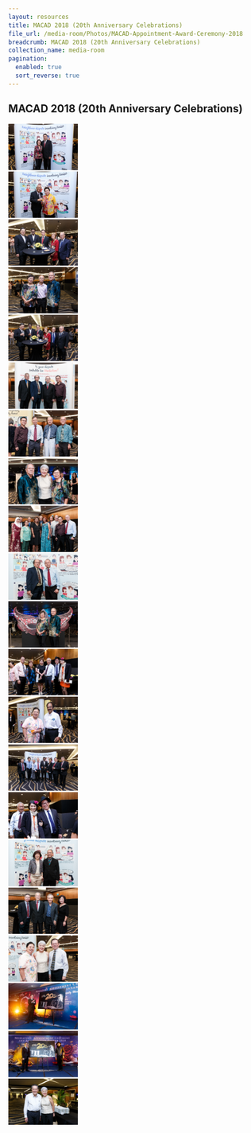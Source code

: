 ```yaml
---
layout: resources
title: MACAD 2018 (20th Anniversary Celebrations)
file_url: /media-room/Photos/MACAD-Appointment-Award-Ceremony-2018
breadcrumb: MACAD 2018 (20th Anniversary Celebrations)
collection_name: media-room
pagination:
  enabled: true
  sort_reverse: true
---
```


MACAD 2018 (20th Anniversary Celebrations)
---


<div class="row">
  <div class="col is-4"><img src="/images/cq5dam.thumbnail.140.100(20).png"></div>
  <div class="col is-4"><img src="/images/cq5dam.thumbnail.140.100(21).png"></div>
  <div class="col is-4"><img src="/images/cq5dam.thumbnail.140.100(22).png"></div>
</div>
<div class="row">
  <div class="col is-4"><img src="/images/cq5dam.thumbnail.140.100(23).png"></div>
  <div class="col is-4"><img src="/images/cq5dam.thumbnail.140.100(24).png"></div>
  <div class="col is-4"><img src="/images/cq5dam.thumbnail.140.100(25).png"></div>
</div>
<div class="row">
  <div class="col is-4"><img src="/images/cq5dam.thumbnail.140.100(26).png"></div>
  <div class="col is-4"><img src="/images/cq5dam.thumbnail.140.100(27).png"></div>
  <div class="col is-4"><img src="/images/cq5dam.thumbnail.140.100(28).png"></div>
</div>
<div class="row">
  <div class="col is-4"><img src="/images/cq5dam.thumbnail.140.100(29).png"></div>
  <div class="col is-4"><img src="/images/cq5dam.thumbnail.140.100(30).png"></div>
  <div class="col is-4"><img src="/images/cq5dam.thumbnail.140.100(31).png"></div>
</div>
<div class="row">
  <div class="col is-4"><img src="/images/cq5dam.thumbnail.140.100(32).png"></div>
  <div class="col is-4"><img src="/images/cq5dam.thumbnail.140.100(33).png"></div>
  <div class="col is-4"><img src="/images/cq5dam.thumbnail.140.100(34).png"></div>
</div>
<div class="row">
  <div class="col is-4"><img src="/images/cq5dam.thumbnail.140.100(35).png"></div>
  <div class="col is-4"><img src="/images/cq5dam.thumbnail.140.100(36).png"></div>
  <div class="col is-4"><img src="/images/cq5dam.thumbnail.140.100(37).png"></div>
</div>
<div class="row">
  <div class="col is-4"><img src="/images/cq5dam.thumbnail.140.100(38).png"></div>
  <div class="col is-4"><img src="/images/cq5dam.thumbnail.140.100(39).png"></div>
  <div class="col is-4"><img src="/images/cq5dam.thumbnail.140.100(40).png"></div>
</div>
